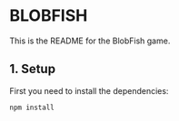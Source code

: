 # BLOBFISH #

This is the README for the BlobFish game.

## 1. Setup
First you need to install the dependencies:
```
npm install
```